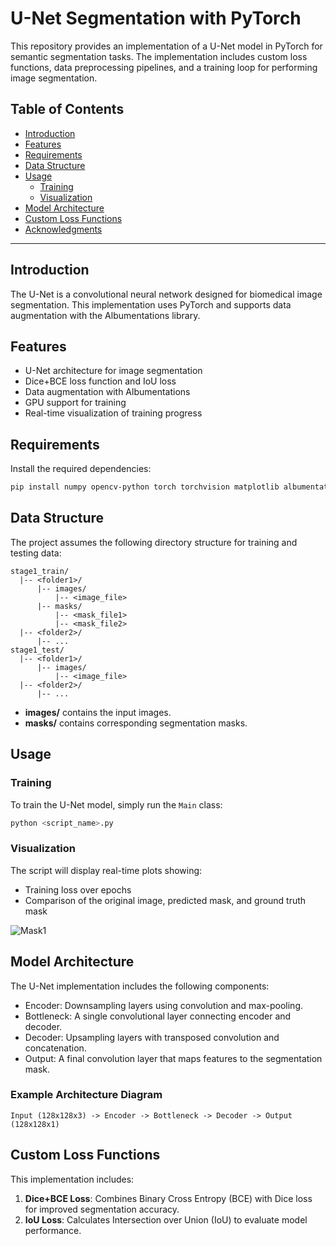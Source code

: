 # U-Net Segmentation with PyTorch

This repository provides an implementation of a U-Net model in PyTorch for semantic segmentation tasks. The implementation includes custom loss functions, data preprocessing pipelines, and a training loop for performing image segmentation.

## Table of Contents

- [Introduction](#introduction)
- [Features](#features)
- [Requirements](#requirements)
- [Data Structure](#data-structure)
- [Usage](#usage)
  - [Training](#training)
  - [Visualization](#visualization)
- [Model Architecture](#model-architecture)
- [Custom Loss Functions](#custom-loss-functions)
- [Acknowledgments](#acknowledgments)

---

## Introduction

The U-Net is a convolutional neural network designed for biomedical image segmentation. This implementation uses PyTorch and supports data augmentation with the Albumentations library.

## Features

- U-Net architecture for image segmentation
- Dice+BCE loss function and IoU loss
- Data augmentation with Albumentations
- GPU support for training
- Real-time visualization of training progress

## Requirements

Install the required dependencies:

```bash
pip install numpy opencv-python torch torchvision matplotlib albumentations
```

## Data Structure

The project assumes the following directory structure for training and testing data:

```
stage1_train/
  |-- <folder1>/
      |-- images/
          |-- <image_file>
      |-- masks/
          |-- <mask_file1>
          |-- <mask_file2>
  |-- <folder2>/
      |-- ...
stage1_test/
  |-- <folder1>/
      |-- images/
          |-- <image_file>
  |-- <folder2>/
      |-- ...
```

- **images/** contains the input images.
- **masks/** contains corresponding segmentation masks.

## Usage

### Training

To train the U-Net model, simply run the `Main` class:

```bash
python <script_name>.py
```

### Visualization

The script will display real-time plots showing:

- Training loss over epochs
- Comparison of the original image, predicted mask, and ground truth mask

![Mask1]([https://github.com/jason19990305/Stereo-BM/blob/main/PointCloud.png](https://github.com/jason19990305/U_Nnet/blob/main/Image/upload_45ca665f9e336ec8f6c15925b5783eba.png))

## Model Architecture

The U-Net implementation includes the following components:

- Encoder: Downsampling layers using convolution and max-pooling.
- Bottleneck: A single convolutional layer connecting encoder and decoder.
- Decoder: Upsampling layers with transposed convolution and concatenation.
- Output: A final convolution layer that maps features to the segmentation mask.

### Example Architecture Diagram

```
Input (128x128x3) -> Encoder -> Bottleneck -> Decoder -> Output (128x128x1)
```

## Custom Loss Functions

This implementation includes:

1. **Dice+BCE Loss**: Combines Binary Cross Entropy (BCE) with Dice loss for improved segmentation accuracy.
2. **IoU Loss**: Calculates Intersection over Union (IoU) to evaluate model performance.


